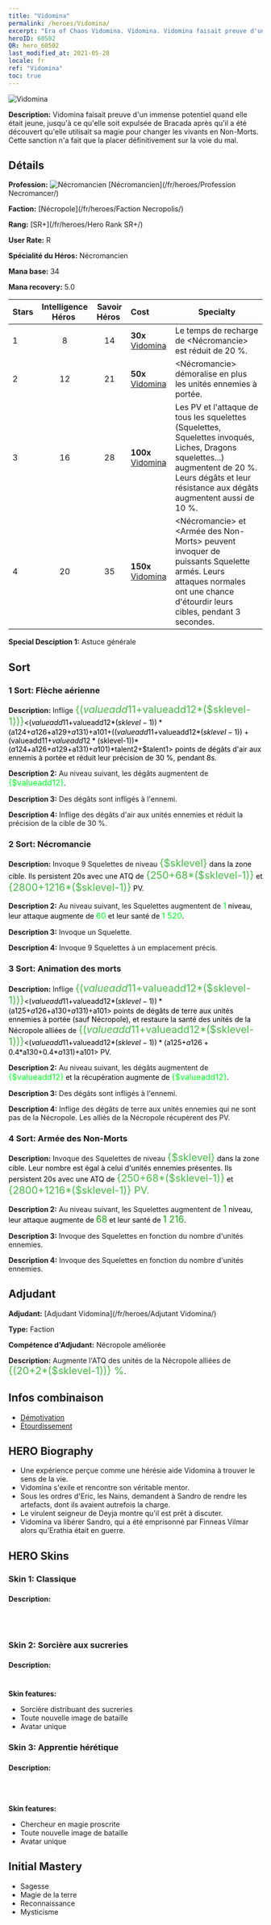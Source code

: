 ```yaml
---
title: "Vidomina"
permalink: /heroes/Vidomina/
excerpt: "Era of Chaos Vidomina. Vidomina. Vidomina faisait preuve d'un immense potentiel quand elle était jeune, jusqu'à ce qu'elle soit expulsée de Bracada après qu'il a été découvert qu'elle utilisait sa magie pour changer les vivants en Non-Morts. Cette sanction n'a fait que la placer définitivement sur la voie du mal."
heroID: 60502
QR: hero_60502
last_modified_at: 2021-05-28
locale: fr
ref: "Vidomina"
toc: true
---
```

  ![Vidomina](/images/h/h_Vidomina.jpg)

 **Description:** Vidomina faisait preuve d'un immense potentiel quand elle était jeune, jusqu'à ce qu'elle soit expulsée de Bracada après qu'il a été découvert qu'elle utilisait sa magie pour changer les vivants en Non-Morts. Cette sanction n'a fait que la placer définitivement sur la voie du mal.
## Détails
 **Profession:** ![Nécromancien](/images/h/h_prof_6.png)  [Nécromancien](/fr/heroes/Profession Necromancer/)

 **Faction:** [Nécropole](/fr/heroes/Faction Necropolis/)

 **Rang:** [SR+](/fr/heroes/Hero Rank SR+/)

 **User Rate:** R

 **Spécialité du Héros:** Nécromancien

 **Mana base:** 34

 **Mana recovery:** 5.0


  | Stars | Intelligence Héros  | Savoir Héros  | Cost |     Specialty     |
  |---------|:---------------:|:---------------:|:--|--------------------|
  |    1    | 8 | 14 | **30x** [Vidomina](/ItemsFR/her_372/) | Le temps de recharge de <Nécromancie> est réduit de 20 %. |
  |    2    | 12 | 21 | **50x** [Vidomina](/ItemsFR/her_372/) | <Nécromancie> démoralise en plus les unités ennemies à portée. |
  |    3    | 16 | 28 | **100x** [Vidomina](/ItemsFR/her_372/) | Les PV et l'attaque de tous les squelettes (Squelettes, Squelettes invoqués, Liches, Dragons squelettes...) augmentent de 20 %. Leurs dégâts et leur résistance aux dégâts augmentent aussi de 10 %. |
  |    4    | 20 | 35 | **150x** [Vidomina](/ItemsFR/her_372/) | <Nécromancie> et <Armée des Non-Morts> peuvent invoquer de puissants Squelette armés. Leurs attaques normales ont une chance d'étourdir leurs cibles, pendant 3 secondes. |

 **Special Desciption 1:** Astuce générale

## Sort
### 1 Sort: Flèche aérienne
 **Description:** Inflige <span style="color: #48b946;font-size:20px">{($valueadd11+$valueadd12*($sklevel-1))}</span><span style="color: black"><($valueadd11+$valueadd12*($sklevel-1))*($a124+$a126+$a129+$a131)+$a101+(($valueadd11+$valueadd12*($sklevel-1))+($valueadd11+$valueadd12*($sklevel-1))*($a124+$a126+$a129+$a131)+$a101)*$talent2+$talent1> points de dégâts d'air aux ennemis à portée et réduit leur précision de 30 %, pendant 8s.

 **Description 2:** Au niveau suivant, les dégâts augmentent de <span style="color: #00ff22;font-size:16px">{$valueadd12}</span><span style="color: black">.

 **Description 3:** Des dégâts sont infligés à l'ennemi.

 **Description 4:** Inflige des dégâts d'air aux unités ennemies et réduit la précision de la cible de 30 %.

### 2 Sort: Nécromancie
 **Description:** Invoque 9 Squelettes de niveau <span style="color: #48b946;font-size:20px">{$sklevel}</span><span style="color: black"> dans la zone cible. Ils persistent 20s avec une ATQ de <span style="color: #48b946;font-size:20px">{250+68*($sklevel-1)}</span><span style="color: black"> et <span style="color: #48b946;font-size:20px">{2800+1216*($sklevel-1)}</span><span style="color: black"> PV.

 **Description 2:** Au niveau suivant, les Squelettes augmentent de <span style="color: #00ff22;font-size:16px">1</span><span style="color: black"> niveau, leur attaque augmente de <span style="color: #00ff22;font-size:16px">60</span><span style="color: black"> et leur santé de <span style="color: #00ff22;font-size:16px">1 520</span><span style="color: black">.

 **Description 3:** Invoque un Squelette.

 **Description 4:** Invoque 9 Squelettes à un emplacement précis.

### 3 Sort: Animation des morts
 **Description:** Inflige <span style="color: #48b946;font-size:20px">{($valueadd11+$valueadd12*($sklevel-1))}</span><span style="color: black"><($valueadd11+$valueadd12*($sklevel-1))*($a125+$a126+$a130+$a131)+$a101> points de dégâts de terre aux unités ennemies à portée (sauf Nécropole), et restaure la santé des unités de la Nécropole alliées de <span style="color: #48b946;font-size:20px">{($valueadd11+$valueadd12*($sklevel-1))}</span><span style="color: black"><($valueadd11+$valueadd12*($sklevel-1))*($a125+$a126+0.4*$a130+0.4*$a131)+$a101> PV.

 **Description 2:** Au niveau suivant, les dégâts augmentent de <span style="color: #00ff22;font-size:16px">{$valueadd12}</span><span style="color: black"> et la récupération augmente de <span style="color: #00ff22;font-size:16px">{$valueadd12}</span><span style="color: black">.

 **Description 3:** Des dégâts sont infligés à l'ennemi.

 **Description 4:** Inflige des dégâts de terre aux unités ennemies qui ne sont pas de la Nécropole. Les alliés de la Nécropole récupèrent des PV.

### 4 Sort: Armée des Non-Morts
 **Description:** Invoque des Squelettes de niveau <span style="color: #48b946;font-size:20px">{$sklevel}</span><span style="color: black"> dans la zone cible. Leur nombre est égal à celui d'unités ennemies présentes. Ils persistent 20s avec une ATQ de <span style="color: #48b946;font-size:20px">{250+68*($sklevel-1)}</span><span style="color: black"> et <span style="color: #48b946;font-size:20px">{2800+1216*($sklevel-1)} PV.</span><span style="color: black">

 **Description 2:** Au niveau suivant, les Squelettes augmentent de <span style="color: #1ca216;font-size:18px">1</span><span style="color: black"> niveau, leur attaque augmente de <span style="color: #1ca216;font-size:18px">68</span><span style="color: black"> et leur santé de <span style="color: #1ca216;font-size:18px">1 216</span><span style="color: black">.

 **Description 3:** Invoque des Squelettes en fonction du nombre d'unités ennemies.

 **Description 4:** Invoque des Squelettes en fonction du nombre d'unités ennemies.


## Adjudant

 **Adjudant:**  [Adjudant Vidomina](/fr/heroes/Adjutant Vidomina/) 

 **Type:**  Faction 

 **Compétence d'Adjudant:**  Nécropole améliorée 

 **Description:** Augmente l'ATQ des unités de la Nécropole alliées de <span style="color: #48b946;font-size:20px">{(20+2*($sklevel-1))} %</span><span style="color: black">.

## Infos combinaison

* [Démotivation](/fr/combination/Démotivation/) 
* [Étourdissement](/fr/combination/Étourdissement/) 

## HERO Biography
   - Une expérience perçue comme une hérésie aide Vidomina à trouver le sens de la vie.
   - Vidomina s'exile et rencontre son véritable mentor.
   - Sous les ordres d'Eric, les Nains, demandent à Sandro de rendre les artefacts, dont ils avaient autrefois la charge.
   - Le virulent seigneur de Deyja montre qu'il est prêt à discuter.
   - Vidomina va libérer Sandro, qui a été emprisonné par Finneas Vilmar alors qu'Erathia était en guerre.

## HERO Skins
### Skin 1: **Classique**

 **Description:** <span style="color: #ffffff;font-size:20px">La mort est comme un corps céleste, elle attire vers elle des marées d'os qui peuvent tout engloutir ! </span>


### Skin 2: **Sorcière aux sucreries**

 **Description:** <span style="color: #ffffff;font-size:20px">Les âmes pures sont toujours attirées par les fêtes et les sucreries.</span>

 **Skin features:** 

   - Sorcière distribuant des sucreries
   - Toute nouvelle image de bataille
   - Avatar unique

### Skin 3: **Apprentie hérétique**

 **Description:** <span style="color: #ffffff;font-size:20px">La plupart ne voient que l'horreur et le chaos de la mort. Je vais au-delà et parviens à apercevoir la vérité de l'éternité.</span>

 **Skin features:** 

   - Chercheur en magie proscrite
   - Toute nouvelle image de bataille
   - Avatar unique


## Initial Mastery
   - Sagesse
   - Magie de la terre
   - Reconnaissance
   - Mysticisme
